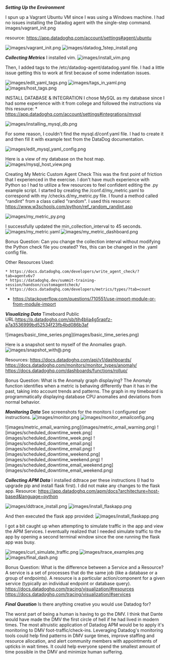 ***Setting Up the Environment***

I spun up a Vagrant Ubuntu VM since I was using a Windows machine. I had no issues installing the Datadog agent with the single-step command.
images/vagrant_init.png

resource: https://app.datadoghq.com/account/settings#agent/ubuntu

![images/vagrant_init.png](images/vagrant_init.png)
![images/datadog_1step_install.png](images/datadog_1step_install.png)

***Collecting Metrics***
I installed vim.
![images/install_vim.png](images/install_vim.png)

Then, I added tags to the /etc/datadog-agent/datadog.yaml file. I had a little issue getting this to work at first because of some indentation issues.

![images/edit_yaml_tags.png](images/edit_yaml_tags.png)
![images/tags_in_yaml.png](images/tags_in_yaml.png)
![images/host_tags.png](images/host_tags.png)

INSTALL DATABASE & INTEGRATION
I chose MySQL as my database since I had some experience with it from college and followed the instructions via this resource:
	* https://app.datadoghq.com/account/settings#integrations/mysql

![images/installing_mysql_db.png](images/installing_mysql_db.png)

For some reason, I couldn't find the mysql.d/conf.yaml file. I had to create it and then fill it with example text from the DataDog documentation.

![images/edit_mysql_yaml_config.png](images/edit_mysql_yaml_config.png)

Here is a view of my database on the host map.
![images/mysql_host_view.png](images/mysql_host_view.png)

Creating My Metric Custom Agent Check
This was the first point of friction that I experienced in the exercise. I don't have much experience with Python so I had to utilize a few resources to feel confident editing the .py example script. I started by creating the /conf.d/my_metric.yaml to correspond with my /checks.d/my_metric.py file. I found a method called "randint" from a class called "random". I used this resource: https://www.w3schools.com/python/ref_random_randint.asp

![images/my_metric_py.png](images/my_metric_py.png)

I successfully updated the min_collection_interval to 45 seconds.
![images/my_metric.yaml](images/my_metric.yaml)
![images/my_metric_dashboard.png](images/my_metric_dashboard.png)

Bonus Question: Can you change the collection interval without modifying the Python check file you created?
Yes, this can be changed in the .yaml config file.

Other Resources Used:

	* https://docs.datadoghq.com/developers/write_agent_check/?tab=agentv6v7
	* https://datadoghq.dev/summit-training-session/handson/customagentcheck/
	* https://docs.datadoghq.com/developers/metrics/types/?tab=count
  * https://stackoverflow.com/questions/710551/use-import-module-or-from-module-import

***Visualizing Data***
Timeboard Public URL:https://p.datadoghq.com/sb/tih4blia4g5rapfz-a7a3536999bd52534f23fb4bd086b3af

<INSERT my_metric.py>
![images/basic_time_series.png](images/basic_time_series.png)

Here is a snapshot sent to myself of the Anomalies graph.
![images/snapshot_with@.png](images/snapshot_with@.png)

Resources:
https://docs.datadoghq.com/api/v1/dashboards/
https://docs.datadoghq.com/monitors/monitor_types/anomaly/
https://docs.datadoghq.com/dashboards/functions/rollup/

Bonus Question: What is the Anomaly graph displaying?
The Anomaly function identifies when a metric is behaving differently than it has in the past, taking into account trends and patterns. The graph in my timeboard is programmatically displaying database CPU anomalies and deviations from normal behavior.

***Monitoring Data***
See screenshots for the monitors I configured per instructions.
<INSERT IMAGES  of Monitor HERE>
![images/monitor.png](images/monitor.png)
![images/monitor_emailconfig.png](images/monitor_emailconfig.png)

<INSERT IMAGES OF EMAILS>
![images/metric_email_warning.png](images/metric_email_warning.png)

<INSERT IMAGES OF DOWNTIME FOR BONUS QUESTION>
![images/scheduled_downtime_week.png](images/scheduled_downtime_week.png)
![images/scheduled_downtime_email.png](images/scheduled_downtime_email.png)
![images/scheduled_downtime_weekend.png](images/scheduled_downtime_weekend.png)
![images/scheduled_downtime_email_weekend.png](images/scheduled_downtime_email_weekend.png)


***Collecting APM Data***
I installed ddtrace per these instructions (I had to upgrade pip and install flask first). I did not make any changes to the flask app.
Resource: https://app.datadoghq.com/apm/docs?architecture=host-based&language=python

![images/ddtrace_install.png](images/ddtrace_install.png)
![images/install_flaskapp.png](images/install_flaskapp.png)

And then executed the flask app provided:
![images/install_flaskapp.png](images/install_flaskapp.png)

I got a bit caught up when attempting to simulate traffic in the app and view the APM Services. I eventually realized that I needed simulate traffic to the app by opening a second terminal window since the one running the flask app was busy.

![images/curl_simulate_traffic.png](images/curl_simulate_traffic.png)
![images/trace_examples.png](images/trace_examples.png)
![images/final_dash.png](images/final_dash.png)

Bonus Question: What is the difference between a Service and a Resource?
 A service is a set of processes that do the same job (like a database or a group of endpoints). A resource is a particular action/component for a given service (typically an individual endpoint or database query).
 https://docs.datadoghq.com/tracing/visualization/#resources
 https://docs.datadoghq.com/tracing/visualization/#services

***Final Question***
Is there anything creative you would use Datadog for?

The worst part of being a human is having to go the DMV. I think that Dante would have made the DMV the first circle of hell if he had lived in modern times. The most altruistic application of Datadog APM would be to apply it's monitoring to DMV foot-traffic/check-ins. Leveraging Datadog's monitoring tools could help find patterns in DMV surge times, improve staffing and resource allocation, and alert community members with appointments of upticks in wait times. It could help everyone spend the smallest amount of time possible in the DMV and minimize human suffering.
